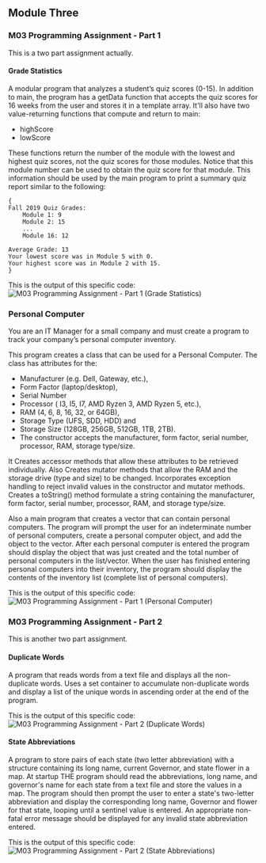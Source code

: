 ## Module Three
### M03 Programming Assignment - Part 1
This is a two part assignment actually.

#### Grade Statistics
A modular program that analyzes a student’s quiz scores (0-15). In addition to main, the program has a getData function that accepts the quiz scores for 16 weeks from the user and stores it in a template array. It'll also have two value-returning functions that compute and return to main:

- highScore
- lowScore

These functions return the number of the module with the lowest and highest quiz scores, not the quiz scores for those modules. Notice that this module number can be used to obtain the quiz score for that module. This information should be used by the main program to print a summary quiz report similar to the following:

```
{
Fall 2019 Quiz Grades:
    Module 1: 9
    Module 2: 15
    ...
    Module 16: 12

Average Grade: 13
Your lowest score was in Module 5 with 0.
Your highest score was in Module 2 with 15.
}
```

This is the output of this specific code:
![M03 Programming Assignment - Part 1 (Grade Statistics)]()

### Personal Computer
You are an IT Manager for a small company and must create a program to track your company’s personal computer inventory.

This program creates a class that can be used for a Personal Computer. The class has attributes for the:

- Manufacturer (e.g. Dell, Gateway, etc.),
- Form Factor (laptop/desktop),
- Serial Number
- Processor ( I3, I5, I7, AMD Ryzen 3, AMD Ryzen 5, etc.),
- RAM (4, 6, 8, 16, 32, or 64GB),
- Storage Type (UFS, SDD, HDD) and
- Storage Size (128GB, 256GB, 512GB, 1TB, 2TB).
- The constructor accepts the manufacturer, form factor, serial number, processor, RAM, storage type/size.

It Creates accessor methods that allow these attributes to be retrieved individually. Also Creates mutator methods that allow the RAM and the storage drive (type and size) to be changed. Incorporates exception handling to reject invalid values in the constructor and mutator methods. Creates a toString() method formulate a string containing the manufacturer, form factor, serial number, processor, RAM, and storage type/size.

Also a main program that creates a vector that can contain personal computers. The program will prompt the user for an indeterminate number of personal computers, create a personal computer object, and add the object to the vector. After each personal computer is entered the program should display the object that was just created and the total number of personal computers in the list/vector. When the user has finished entering personal computers into their inventory, the program should display the contents of the inventory list (complete list of personal computers).

This is the output of this specific code:
![M03 Programming Assignment - Part 1 (Personal Computer)]()

### M03 Programming Assignment - Part 2
This is another two part assignment.

#### Duplicate Words
A program that reads words from a text file and displays all the non-duplicate words. Uses a set container to accumulate non-duplicate words and display a list of the unique words in ascending order at the end of the program.

This is the output of this specific code:
![M03 Programming Assignment - Part 2 (Duplicate Words)]()

#### State Abbreviations
A program to store pairs of each state (two letter abbreviation) with a structure containing its long name, current Governor, and state flower in a map. At startup THE program should read the abbreviations, long name, and governor's name for each state from a text file and store the values in a map. The program should then prompt the user to enter a state's two-letter abbreviation and display the corresponding long name, Governor and flower for that state, looping until a sentinel value is entered. An appropriate non-fatal error message should be displayed for any invalid state abbreviation entered.

This is the output of this specific code:
![M03 Programming Assignment - Part 2 (State Abbreviations)]()